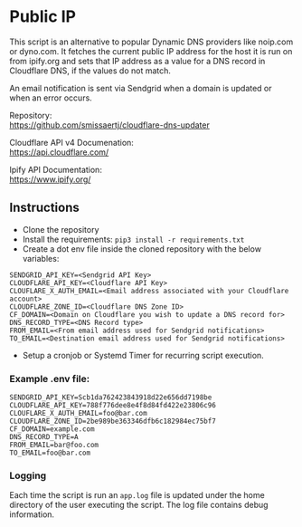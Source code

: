 # Public IP

This script is an alternative to popular Dynamic DNS providers like noip.com or dyno.com.
It fetches the current public IP address for the host it is run on from ipify.org and sets that IP address as a value 
for a DNS record in Cloudflare DNS, if the values do not match.  

An email notification is sent via Sendgrid when a domain is updated or when an error occurs.  

Repository:  
https://github.com/smissaertj/cloudflare-dns-updater  

Cloudflare API v4 Documenation:  
https://api.cloudflare.com/

Ipify API Documentation:  
https://www.ipify.org/

## Instructions
- Clone the repository
- Install the requirements: `pip3 install -r requirements.txt`
- Create a dot env file inside the cloned repository with the below variables:  
```
SENDGRID_API_KEY=<Sendgrid API Key>
CLOUDFLARE_API_KEY=<Cloudflare API Key>
CLOUFLARE_X_AUTH_EMAIL=<Email address associated with your Cloudflare account>
CLOUDFLARE_ZONE_ID=<Cloudflare DNS Zone ID>
CF_DOMAIN=<Domain on Cloudflare you wish to update a DNS record for>
DNS_RECORD_TYPE=<DNS Record type>
FROM_EMAIL=<From email address used for Sendgrid notifications>
TO_EMAIL=<Destination email address used for Sendgrid notifications>
```
- Setup a cronjob or Systemd Timer for recurring script execution.

### Example .env file:
```
SENDGRID_API_KEY=Scb1da762423843918d22e656dd7198be
CLOUDFLARE_API_KEY=788f776dee8e4f8d84fd422e23806c96
CLOUFLARE_X_AUTH_EMAIL=foo@bar.com
CLOUDFLARE_ZONE_ID=2be989be363346dfb6c182984ec75bf7
CF_DOMAIN=example.com
DNS_RECORD_TYPE=A
FROM_EMAIL=bar@foo.com
TO_EMAIL=foo@bar.com
```

### Logging
Each time the script is run an `app.log` file is updated under the home directory of the user executing the script.
The log file contains debug information. 